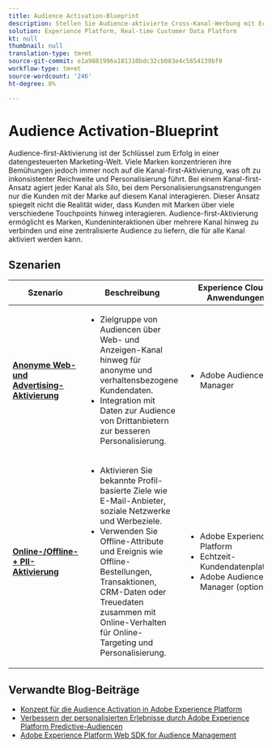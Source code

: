 ```yaml
---
title: Audience Activation-Blueprint
description: Stellen Sie Audience-aktivierte Cross-Kanal-Werbung mit Echtzeit-​ der Kundendatenplattform bereit.
solution: Experience Platform, Real-time Customer Data Platform
kt: null
thumbnail: null
translation-type: tm+mt
source-git-commit: e1a9881996a181310bdc32cb083e4c5654139bf0
workflow-type: tm+mt
source-wordcount: '246'
ht-degree: 0%

---
```



# Audience Activation-Blueprint

Audience-first-Aktivierung ist der Schlüssel zum Erfolg in einer datengesteuerten Marketing-Welt. Viele Marken konzentrieren ihre Bemühungen jedoch immer noch auf die Kanal-first-Aktivierung, was oft zu inkonsistenter Reichweite und Personalisierung führt. Bei einem Kanal-first-Ansatz agiert jeder Kanal als Silo, bei dem Personalisierungsanstrengungen nur die Kunden mit der Marke auf diesem Kanal interagieren. Dieser Ansatz spiegelt nicht die Realität wider, dass Kunden mit Marken über viele verschiedene Touchpoints hinweg interagieren. Audience-first-Aktivierung ermöglicht es Marken, Kundeninteraktionen über mehrere Kanal hinweg zu verbinden und eine zentralisierte Audience zu liefern, die für alle Kanal aktiviert werden kann.

## Szenarien

| Szenario | Beschreibung | Experience Cloud-Anwendungen |
|---|---|---|
| **[Anonyme Web- und Advertising-Aktivierung](anonymous.md)** | <ul><li>Zielgruppe von Audiencen über Web- und Anzeigen-Kanal hinweg für anonyme und verhaltensbezogene Kundendaten.</li><li>Integration mit Daten zur Audience von Drittanbietern zur besseren Personalisierung.</li></ul> | <ul><li>Adobe Audience Manager</li></ul> |
| **[Online-/Offline- + PII-Aktivierung](online-offline.md)** | <ul><li>Aktivieren Sie bekannte Profil-basierte Ziele wie E-Mail-Anbieter, soziale Netzwerke und Werbeziele. </li><li>Verwenden Sie Offline-Attribute und Ereignis wie Offline-Bestellungen, Transaktionen, CRM-Daten oder Treuedaten zusammen mit Online-Verhalten für Online-Targeting und Personalisierung.</li></ul> | <ul><li>Adobe Experience Platform</li><li> Echtzeit-Kundendatenplattform</li><li>Adobe Audience Manager (optional)</li></ul> |

## Verwandte Blog-Beiträge

* [Konzept für die Audience Activation in Adobe Experience Platform](https://medium.com/adobetech/a-blueprint-for-audience-activation-in-adobe-experience-platform-b2b30fae90fd)
* [Verbessern der personalisierten Erlebnisse durch Adobe Experience Platform Predictive-Audiencen](https://medium.com/adobetech/how-adobe-experience-platform-predictive-audiences-improves-personalized-experiences-1f75a60cb7a3)
* [Adobe Experience Platform Web SDK for Audience Management](https://medium.com/adobetech/adobe-experience-platform-web-sdk-for-audience-management-751fa6d063bc)
